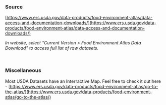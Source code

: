 ### Source
[https://www.ers.usda.gov/data-products/food-environment-atlas/data-access-and-documentation-downloads/](https://www.ers.usda.gov/data-products/food-environment-atlas/data-access-and-documentation-downloads/)

*In website, select "Current Version > Food Environment Atlas Data Download" to access full list of raw datasets.*

<br>

### Miscellaneous
Most USDA Datasets have an Interractive Map. Feel free to check it out here - [https://www.ers.usda.gov/data-products/food-environment-atlas/go-to-the-atlas/](https://www.ers.usda.gov/data-products/food-environment-atlas/go-to-the-atlas/)
